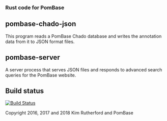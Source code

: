 ### Rust code for PomBase

pombase-chado-json
------------------

This program reads a PomBase Chado database and writes the annotation data
from it to JSON format files.

pombase-server
--------------

A server process that serves JSON files and responds to advanced search
queries for the PomBase website.

Build status
------------

[![Build Status](https://travis-ci.org/pombase/pombase-chado-json.svg?branch=master)](https://travis-ci.org/pombase/pombase-chado-json)


Copyright 2016, 2017 and 2018 Kim Rutherford and PomBase
